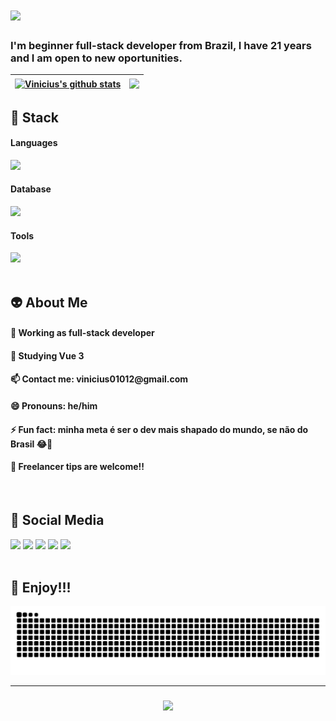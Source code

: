 <h1>
    <img src="https://readme-typing-svg.herokuapp.com/?font=Righteous&size=35&center=true&vCenter=true&width=500&height=70&duration=4000&lines=Hi+There!+👋;+I'm+Vinicius+Santos!;Be+Welcome!👻" />
</h1>

<h3>I'm beginner full-stack developer from Brazil, I have 21 years and I am open to new oportunities.</h3>

| <a href="https://github.com/viniciussis/My_GitHub_ReadMe_Stats"><img align="center" src="https://my-git-hub-read-me-stats.vercel.app/api?username=viniciussis&show_icons=true&include_all_commits=true&theme=midnight-purple&hide_border=true" alt="Vinicius's github stats" /></a> | <a href="https://github.com/viniciussis/My_GitHub_ReadMe_Stats"><img align="center" src="https://my-git-hub-read-me-stats.vercel.app/api/top-langs/?username=viniciussis&layout=compact&theme=midnight-purple&hide_border=true" /></a> |
| :---: | :---: |

## 🎃 Stack 
<div>
  <h4>Languages</h4>
  <img src="https://skillicons.dev/icons?i=nodejs,vue,typescript,scss,python,javascript,java,react,html,css,tailwind" />
  <h4>Database</h4>
  <img src="https://skillicons.dev/icons?i=mongodb,postgresql,mysql" />
  <h4>Tools</h4>
  <img src="https://skillicons.dev/icons?i=vscode,github" />
</div><br/>

## 👽 About Me 
<h4>🔭 Working as full-stack developer</h4>
<h4>🌱 Studying Vue 3</h4>
<h4>📫 Contact me: vinicius01012@gmail.com</h4>
<h4>😄 Pronouns: he/him</h4>
<h4>⚡ Fun fact: minha meta é ser o dev mais shapado do mundo, se não do Brasil 😂💪</h4>
<h4>🤔 Freelancer tips are welcome!!</h4>
<br/>

## 🤡 Social Media 
<div> 
  <a href="https://www.linkedin.com/in/viniciussis/" target="_blank"><img src="https://img.shields.io/badge/-LinkedIn-%230077B5?style=for-the-badge&logo=linkedin&logoColor=white" target="_blank"></a> 
  <a href="mailto:vinicius01012@gmail.com"><img src="https://img.shields.io/badge/Gmail-D14836?style=for-the-badge&logo=gmail&logoColor=white" target="_blank"></a>
  <a href="https://instagram.com/dev_ilman_" target="_blank"><img src="https://img.shields.io/badge/-Instagram-%23E4405F?style=for-the-badge&logo=instagram&logoColor=white" target="_blank"></a>
  <a href="https://twitter.com/dev_ilman_"><img src="https://img.shields.io/badge/X-000000?style=for-the-badge&logo=x&logoColor=white" target="_blank"></a>
  <a href="https://my-portfolio-rust-eight-80.vercel.app/"><img src="https://img.shields.io/badge/Portfolio-255E63?style=for-the-badge&logo=About.me&logoColor=white" target="_blank"></a>
</div>
<br/>

## 🤖 Enjoy!!!
<div align="center">
<img  src="https://raw.githubusercontent.com/viniciussis/viniciussis/output/github-contribution-grid-snake.svg" alt="contribution graph" />
</div>
<hr/>
<h3 align="center">
    <img src="https://readme-typing-svg.herokuapp.com/?font=Righteous&size=25&center=true&vCenter=true&width=500&height=70&duration=4000&lines=Thanks+for+visiting!+✌️;+Shoot+me+a+message+on+Linkedin!;I'm+always+down+to+collab+:)">
</h3>
